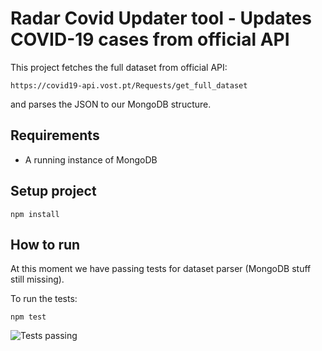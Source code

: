 # Radar Covid Updater tool - Updates COVID-19 cases from official API

This project fetches the full dataset from official API:

```
https://covid19-api.vost.pt/Requests/get_full_dataset
```

and parses the JSON to our MongoDB structure.

## Requirements

- A running instance of MongoDB

## Setup project
```
npm install
```

## How to run

At this moment we have passing tests for dataset parser (MongoDB stuff still missing).

To run the tests:

```
npm test
```

![Tests passing](https://user-images.githubusercontent.com/10871439/99194878-48743200-277a-11eb-924e-fcb095a384d0.png)
